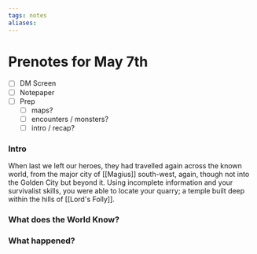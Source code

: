```yaml
---
tags: notes
aliases:
---
```


# Prenotes for May 7th
- [ ] DM Screen
- [ ] Notepaper
- [ ] Prep
	- [ ] maps?
	- [ ] encounters / monsters?
	- [ ] intro / recap?

### Intro

When last we left our heroes, they had travelled again across the known world, from the major city of [[Magius]] south-west, again, though not into the Golden City but beyond it. Using incomplete information and your survivalist skills, you were able to locate your quarry; a temple built deep within the hills of [[Lord's Folly]]. 

### What does the World Know?


### What happened?